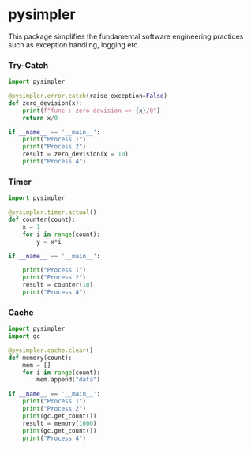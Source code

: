 # pysimpler
This package simplifies the fundamental software engineering practices such as exception handling, logging etc.





### Try-Catch 

```python
import pysimpler

@pysimpler.error.catch(raise_exception=False)
def zero_devision(x):
    print(f"func : zero devision => {x}/0")
    return x/0

if __name__ == '__main__':
    print("Process 1")
    print("Process 2")
    result = zero_devision(x = 10)
    print("Process 4")
```


### Timer

```python
import pysimpler

@pysimpler.timer.actual()
def counter(count):
    x = 1
    for i in range(count):
        y = x*i

if __name__ == '__main__':

    print("Process 1")
    print("Process 2")
    result = counter(10)
    print("Process 4")
```



### Cache

```python
import pysimpler
import gc

@pysimpler.cache.clear()
def memory(count):
    mem = []
    for i in range(count):
        mem.append("data")

if __name__ == '__main__':
    print("Process 1")
    print("Process 2")
    print(gc.get_count())
    result = memory(1000)
    print(gc.get_count())
    print("Process 4")

